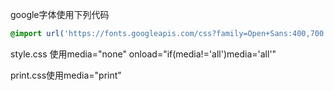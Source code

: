 google字体使用下列代码

```css
@import url('https://fonts.googleapis.com/css?family=Open+Sans:400,700');
```

style.css 使用media="none" onload="if(media!='all')media='all'"

print.css使用media="print"